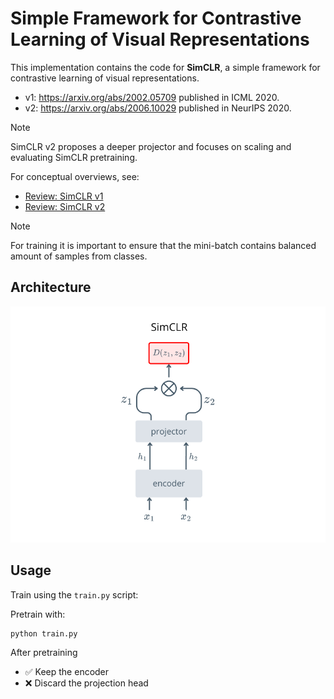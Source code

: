 # Simple Framework for Contrastive Learning of Visual Representations
This implementation contains the code for **SimCLR**, a simple framework for contrastive learning of visual representations.

- v1: https://arxiv.org/abs/2002.05709 published in ICML 2020.
- v2: https://arxiv.org/abs/2006.10029 published in NeurIPS 2020.

> [!NOTE]
> SimCLR v2 proposes a deeper projector and focuses on scaling and evaluating SimCLR pretraining.


For conceptual overviews, see:  
- [Review: SimCLR v1](https://sh-tsang.medium.com/review-simclr-a-simple-framework-for-contrastive-learning-of-visual-representations-5de42ba0bc66)  
- [Review: SimCLR v2](https://medium.com/@sh-tsang/review-simclrv2-big-self-supervised-models-are-strong-semi-supervised-learners-bf65be0183e4)


> [!NOTE]
> For training it is important to ensure that the mini-batch contains balanced amount of samples from classes.
## Architecture

![Momentum Contrast v3 architecture diagram](../../images/SimCLR.png)


## Usage

Train using the `train.py` script:

Pretrain with:

```bash
python train.py 
```

After pretraining
- ✅ Keep the encoder
- ❌ Discard the projection head